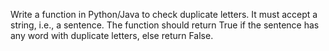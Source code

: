 Write a function in Python/Java to check duplicate letters. It must accept a string, i.e., a sentence. The function should return True if the sentence has any word with duplicate letters, else return False. 
